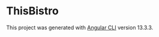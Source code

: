 # ThisBistro

This project was generated with [Angular CLI](https://github.com/angular/angular-cli) version 13.3.3.

